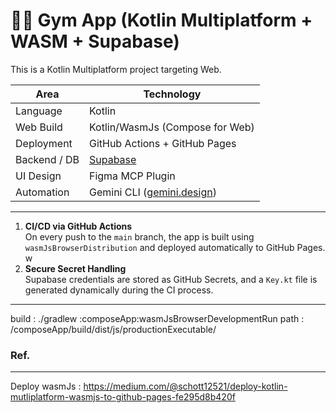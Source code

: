 # 🏋️‍♂️ Gym App (Kotlin Multiplatform + WASM + Supabase)
This is a Kotlin Multiplatform project targeting Web.

| Area           | Technology                                        |
|----------------|---------------------------------------------------|
| Language       | Kotlin                                            |
| Web Build      | Kotlin/WasmJs (Compose for Web)                   |
| Deployment     | GitHub Actions + GitHub Pages                     |
| Backend / DB   | [Supabase](https://supabase.io/)                  |
| UI Design      | Figma MCP Plugin                                  |
| Automation     | Gemini CLI ([gemini.design](https://gemini.design)) |

---

1. **CI/CD via GitHub Actions**  
   On every push to the `main` branch, the app is built using `wasmJsBrowserDistribution` and deployed automatically to GitHub Pages.
w
2. **Secure Secret Handling**  
   Supabase credentials are stored as GitHub Secrets, and a `Key.kt` file is generated dynamically during the CI process.

---

build : ./gradlew :composeApp:wasmJsBrowserDevelopmentRun
path : /composeApp/build/dist/js/productionExecutable/

### Ref.
---
Deploy wasmJs : https://medium.com/@schott12521/deploy-kotlin-mutliplatform-wasmjs-to-github-pages-fe295d8b420f